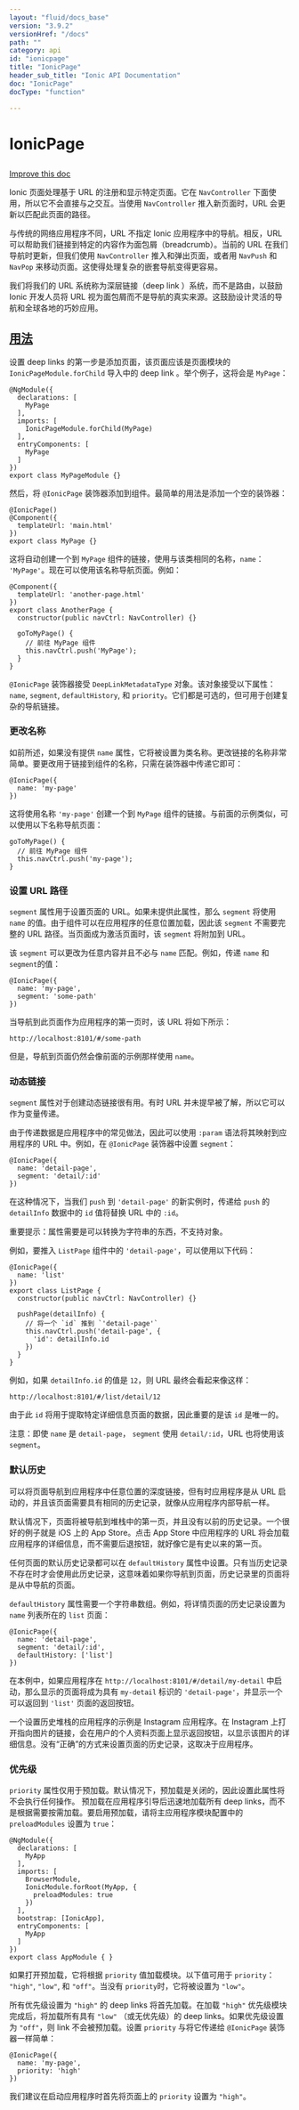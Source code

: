 ```yaml
---
layout: "fluid/docs_base"
version: "3.9.2"
versionHref: "/docs"
path: ""
category: api
id: "ionicpage"
title: "IonicPage"
header_sub_title: "Ionic API Documentation"
doc: "IonicPage"
docType: "function"

---
```










<h1 class="api-title">
<a class="anchor" name="ionic-page" href="#ionic-page"></a>

IonicPage





</h1>

<a class="improve-v2-docs" href="http://github.com/ionic-team/ionic/edit/master/src/navigation/ionic-page.ts#L9">
Improve this doc
</a>






<p>Ionic 页面处理基于 URL 的注册和显示特定页面。它在 <code>NavController</code> 下面使用，所以它不会直接与之交互。当使用 <code>NavController</code> 推入新页面时，URL 会更新以匹配此页面的路径。</p>
<p>与传统的网络应用程序不同，URL 不指定 Ionic 应用程序中的导航。相反，URL 可以帮助我们链接到特定的内容作为面包屑（breadcrumb）。当前的 URL 在我们导航时更新，但我们使用 <code>NavController</code> 推入和弹出页面，或者用 <code>NavPush</code> 和 <code>NavPop</code> 来移动页面。这使得处理复杂的嵌套导航变得更容易。</p>
<p>我们将我们的 URL 系统称为深层链接（deep link ）系统，而不是路由，以鼓励 Ionic 开发人员将 URL 视为面包屑而不是导航的真实来源。这鼓励设计灵活的导航和全球各地的巧妙应用。</p>













<!-- @usage tag -->

<h2><a class="anchor" name="usage" href="#usage">用法</a></h2>

<p>设置 deep links 的第一步是添加页面，该页面应该是页面模块的 <code>IonicPageModule.forChild</code> 导入中的 deep link 。举个例子，这将会是 <code>MyPage</code>：</p>


<pre><code class="lang-ts">@NgModule({
  declarations: [
    MyPage
  ],
  imports: [
    IonicPageModule.forChild(MyPage)
  ],
  entryComponents: [
    MyPage
  ]
})
export class MyPageModule {}
</code></pre>
<p>然后，将 <code>@IonicPage</code> 装饰器添加到组件。最简单的用法是添加一个空的装饰器：</p>

<pre><code class="lang-ts">@IonicPage()
@Component({
  templateUrl: &#39;main.html&#39;
})
export class MyPage {}
</code></pre>
<p>这将自动创建一个到 <code>MyPage</code> 组件的链接，使用与该类相同的名称，<code>name</code>： <code>&#39;MyPage&#39;</code>。现在可以使用该名称导航页面。例如：</p>

<pre><code class="lang-ts">@Component({
  templateUrl: &#39;another-page.html&#39;
})
export class AnotherPage {
  constructor(public navCtrl: NavController) {}

  goToMyPage() {
    // 前往 MyPage 组件
    this.navCtrl.push(&#39;MyPage&#39;);
  }
}
</code></pre>
<p> <code>@IonicPage</code> 装饰器接受 <code>DeepLinkMetadataType</code> 对象。该对象接受以下属性：<code>name</code>, <code>segment</code>, <code>defaultHistory</code>, 和 <code>priority</code>。它们都是可选的，但可用于创建复杂的导航链接。</p>
<h3 id="changing-name">更改名称</h3>
<p>如前所述，如果没有提供 <code>name</code> 属性，它将被设置为类名称。更改链接的名称非常简单。要更改用于链接到组件的名称，只需在装饰器中传递它即可：</p>




<pre><code class="lang-ts">@IonicPage({
  name: &#39;my-page&#39;
})
</code></pre>
<p>这将使用名称 <code>&#39;my-page&#39;</code> 创建一个到 <code>MyPage</code> 组件的链接。与前面的示例类似，可以使用以下名称导航页面：</p>

<pre><code class="lang-ts">goToMyPage() {
  // 前往 MyPage 组件
  this.navCtrl.push(&#39;my-page&#39;);
}
</code></pre>
<h3 id="setting-url-path">设置 URL 路径</h3>
<p><code>segment</code> 属性用于设置页面的 URL。如果未提供此属性，那么 <code>segment</code> 将使用 <code>name</code> 的值。由于组件可以在应用程序的任意位置加载，因此该 <code>segment</code> 不需要完整的 URL 路径。当页面成为激活页面时，该 <code>segment</code> 将附加到 URL。</p>
<p>该 <code>segment</code> 可以更改为任意内容并且不必与 <code>name</code> 匹配。例如，传递 <code>name</code> 和 <code>segment</code>的值：</p>




<pre><code class="lang-ts">@IonicPage({
  name: &#39;my-page&#39;,
  segment: &#39;some-path&#39;
})
</code></pre>
<p>当导航到此页面作为应用程序的第一页时，该 URL 将如下所示：</p>
<pre><code>http://localhost:8101/#/some-path
</code></pre>
<p>但是，导航到页面仍然会像前面的示例那样使用 <code>name</code>。</p>
<h3 id="dynamic-links">动态链接</h3>
<p><code>segment</code> 属性对于创建动态链接很有用。有时 URL 并未提早被了解，所以它可以作为变量传递。</p>
<p>由于传递数据是应用程序中的常见做法，因此可以使用 <code>:param</code> 语法将其映射到应用程序的 URL 中。例如，在 <code>@IonicPage</code> 装饰器中设置 <code>segment</code>：</p>


<pre><code class="lang-ts">@IonicPage({
  name: &#39;detail-page&#39;,
  segment: &#39;detail/:id&#39;
})
</code></pre>
<p>在这种情况下，当我们 <code>push</code> 到 <code>&#39;detail-page&#39;</code> 的新实例时，传递给 <code>push</code> 的 <code>detailInfo</code> 数据中的 <code>id</code> 值将替换 URL 中的 <code>:id</code>。</p>
<p>重要提示：属性需要是可以转换为字符串的东西，不支持对象。</p>
<p>例如，要推入 <code>ListPage</code> 组件中的 <code>&#39;detail-page&#39;</code>，可以使用以下代码：</p>



<pre><code class="lang-ts">@IonicPage({
  name: &#39;list&#39;
})
export class ListPage {
  constructor(public navCtrl: NavController) {}

  pushPage(detailInfo) {
    // 将一个 `id` 推到 `&#39;detail-page&#39;`
    this.navCtrl.push(&#39;detail-page&#39;, {
      &#39;id&#39;: detailInfo.id
    })
  }
}
</code></pre>
<p>例如，如果 <code>detailInfo.id</code> 的值是 <code>12</code>，则 URL 最终会看起来像这样：</p>
<pre><code>http://localhost:8101/#/list/detail/12
</code></pre>
<p>由于此 <code>id</code> 将用于提取特定详细信息页面的数据，因此重要的是该 <code>id</code> 是唯一的。</p>
<p>注意：即使 <code>name</code> 是 <code>detail-page</code>， <code>segment</code> 使用 <code>detail/:id</code>，URL 也将使用该 <code>segment</code>。</p>
<h3 id="default-history">默认历史</h3>
<p>可以将页面导航到应用程序中任意位置的深度链接，但有时应用程序是从 URL 启动的，并且该页面需要具有相同的历史记录，就像从应用程序内部导航一样。</p>
<p>默认情况下，页面将被导航到堆栈中的第一页，并且没有以前的历史记录。一个很好的例子就是 iOS 上的 App Store。点击 App Store 中应用程序的 URL 将会加载应用程序的详细信息，而不需要后退按钮，就好像它是有史以来的第一页。</p>
<p>任何页面的默认历史记录都可以在 <code>defaultHistory</code> 属性中设置。只有当历史记录不存在时才会使用此历史记录，这意味着如果你导航到页面，历史记录里的页面将是从中导航的页面。</p>
<p><code>defaultHistory</code> 属性需要一个字符串数组。例如，将详情页面的历史记录设置为 <code>name</code> 列表所在的 <code>list</code> 页面：</p>









<pre><code class="lang-ts">@IonicPage({
  name: &#39;detail-page&#39;,
  segment: &#39;detail/:id&#39;,
  defaultHistory: [&#39;list&#39;]
})
</code></pre>
<p>在本例中，如果应用程序在 <code>http://localhost:8101/#/detail/my-detail</code> 中启动，那么显示的页面将成为具有 <code>my-detail</code> 标识的 <code>&#39;detail-page&#39;</code>，并显示一个可以返回到 <code>&#39;list&#39;</code> 页面的返回按钮。</p>
<p>一个设置历史堆栈的应用程序的示例是 Instagram 应用程序。在 Instagram 上打开指向图片的链接，会在用户的个人资料页面上显示返回按钮，以显示该图片的详细信息。没有“正确”的方式来设置页面的历史记录，这取决于应用程序。</p>
<h3 id="priority">优先级</h3>
<p><code>priority</code> 属性仅用于预加载。默认情况下，预加载是关闭的，因此设置此属性将不会执行任何操作。
预加载在应用程序引导后迅速地加载所有 deep links，而不是根据需要按需加载。要启用预加载，请将主应用程序模块配置中的 <code>preloadModules</code> 设置为 <code>true</code>：</p>






<pre><code class="lang-ts">@NgModule({
  declarations: [
    MyApp
  ],
  imports: [
    BrowserModule,
    IonicModule.forRoot(MyApp, {
      preloadModules: true
    })
  ],
  bootstrap: [IonicApp],
  entryComponents: [
    MyApp
  ]
})
export class AppModule { }
</code></pre>
<p>如果打开预加载，它将根据 <code>priority</code> 值加载模块。以下值可用于 <code>priority</code>： <code>&quot;high&quot;</code>, <code>&quot;low&quot;</code>, 和 <code>&quot;off&quot;</code>。当没有 <code>priority</code>时，它将被设置为 <code>&quot;low&quot;</code>。</p>
<p>所有优先级设置为 <code>&quot;high&quot;</code> 的 deep links 将首先加载。在加载 <code>&quot;high&quot;</code> 优先级模块完成后，将加载所有具有 <code>&quot;low&quot;</code> （或无优先级）的 deep links。如果优先级设置为 <code>&quot;off&quot;</code>，则 link 不会被预加载。设置 <code>priority</code> 与将它传递给 <code>@IonicPage</code> 装饰器一样简单：</p>





<pre><code class="lang-ts">@IonicPage({
  name: &#39;my-page&#39;,
  priority: &#39;high&#39;
})
</code></pre>
<p>我们建议在启动应用程序时首先将页面上的 <code>priority</code> 设置为 <code>&quot;high&quot;</code>。</p>





<!-- @property tags -->



<!-- instance methods on the class -->




<!-- related link --><!-- end content block -->


<!-- end body block -->

